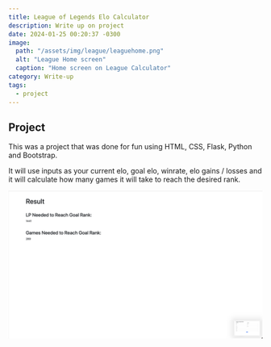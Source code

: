 ```yaml
---
title: League of Legends Elo Calculator
description: Write up on project
date: 2024-01-25 00:20:37 -0300
image:
  path: "/assets/img/league/leaguehome.png"
  alt: "League Home screen"
  caption: "Home screen on League Calculator"
category: Write-up
tags:
  - project
---
```


## Project

This was a project that was done for fun using HTML, CSS, Flask, Python and Bootstrap.

It will use inputs as your current elo, goal elo, winrate, elo gains / losses and it will calculate how many games it will take to reach the desired rank.

![Image](assets/img/league/leagueresult.png)



